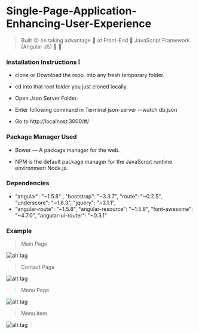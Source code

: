 # Single-Page-Application-Enhancing-User-Experience

> Built :astonished: on taking advantage :shaved_ice: of Front-End :lollipop: JavaScript Framework (Angular JS) :pizza: :wine_glass: 


### Installation Instructions :grey_exclamation:

* clone or Download the repo. into any fresh temporary folder.

* cd into that root folder you just cloned locally.

* Open Json Server Folder.

* Enter following command in Terminal json-server --watch db.json

* Go to http://localhost:3000/#/

### Package Manager Used 

* Bower — A package manager for the web.

* NPM is the default package manager for the JavaScript runtime environment Node.js.

### Dependencies

* "angular": "~1.5.8" , "bootstrap": "~3.3.7", "route": "~0.2.5",  "underscore": "~1.8.3", "jquery": "~3.1.1",
* "angular-route": "~1.5.8", "angular-resource": "~1.5.8",  "font-awesome": "~4.7.0",  "angular-ui-router": "~0.3.1"


### Example

> Main Page

![alt tag](https://github.com/divyanshu-rawat/Single-Page-Application-Enhancing-User-Experience/blob/master/Json%20server/public/snap_shots/front_end.png.png
)

> Contact Page

![alt tag](https://github.com/divyanshu-rawat/Single-Page-Application-Enhancing-User-Experience/blob/master/Json%20server/public/snap_shots/contact.png
)

> Menu Page

![alt tag](https://github.com/divyanshu-rawat/Single-Page-Application-Enhancing-User-Experience/blob/master/Json%20server/public/snap_shots/menu.png
)

> Menu item

![alt tag](https://github.com/divyanshu-rawat/Single-Page-Application-Enhancing-User-Experience/blob/master/Json%20server/public/snap_shots/menu_item.png
)



